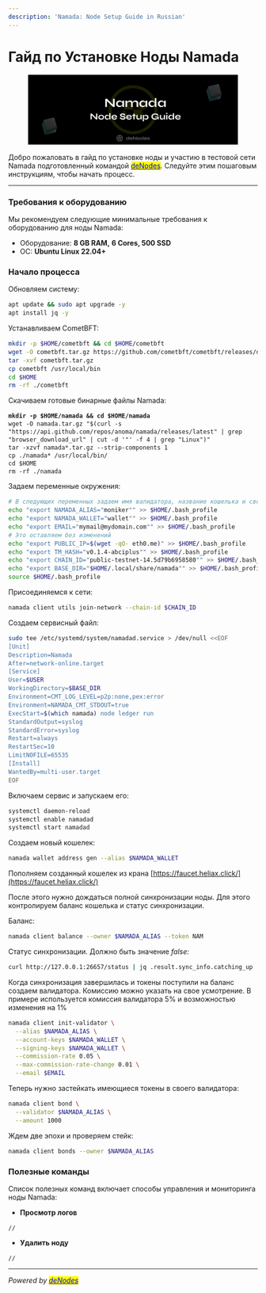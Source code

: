 ```yaml
---
description: 'Namada: Node Setup Guide in Russian'
---
```


# Гайд по Установке Ноды Namada

<figure><img src="../../.gitbook/assets/Twitter header - 9.png" alt=""><figcaption></figcaption></figure>

Добро пожаловать в гайд по установке ноды и участию в тестовой сети Namada подготовленный командой [<mark style="color:blue;">deNodes</mark>](http://denodes.xyz/). Следуйте этим пошаговым инструкциям, чтобы начать процесс.

***

### Требования к оборудованию&#x20;

Мы рекомендуем следующие минимальные требования к оборудованию для ноды Namada:&#x20;

* Оборудование: **8 GB RAM,** **6 Cores, 500 SSD**
* ОС: **Ubuntu Linux 22.04+**

### Начало процесса

Обновляем систему:

```bash
apt update && sudo apt upgrade -y
apt install jq -y
```

Устанавливаем CometBFT:

```bash
mkdir -p $HOME/cometbft && cd $HOME/cometbft
wget -O cometbft.tar.gz https://github.com/cometbft/cometbft/releases/download/v0.37.2/cometbft_0.37.2_linux_amd64.tar.gz
tar -xvf cometbft.tar.gz
cp cometbft /usr/local/bin
cd $HOME
rm -rf ./cometbft
```

Скачиваем готовые бинарные файлы Namada:

<pre class="language-bash"><code class="lang-bash"><strong>mkdir -p $HOME/namada &#x26;&#x26; cd $HOME/namada
</strong>wget -O namada.tar.gz "$(curl -s "https://api.github.com/repos/anoma/namada/releases/latest" | grep "browser_download_url" | cut -d '"' -f 4 | grep "Linux")"
tar -xzvf namada*.tar.gz --strip-components 1
cp ./namada* /usr/local/bin/
cd $HOME
rm -rf ./namada
</code></pre>

Задаем переменные окружения:

```bash
# В следующих переменных задаем имя валидатора, название кошелька и свой. уьфшд
echo "export NAMADA_ALIAS="moniker"" >> $HOME/.bash_profile
echo "export NAMADA_WALLET="wallet"" >> $HOME/.bash_profile
echo "export EMAIL="mymail@mydomain.com"" >> $HOME/.bash_profile
# Это оставляем без изменений
echo "export PUBLIC_IP=$(wget -qO- eth0.me)" >> $HOME/.bash_profile
echo "export TM_HASH="v0.1.4-abciplus"" >> $HOME/.bash_profile
echo "export CHAIN_ID="public-testnet-14.5d79b6958580"" >> $HOME/.bash_profile
echo "export BASE_DIR="$HOME/.local/share/namada"" >> $HOME/.bash_profile
source $HOME/.bash_profile
```

Присоединяемся к сети:

```bash
namada client utils join-network --chain-id $CHAIN_ID
```

Создаем сервисный файл:

```bash
sudo tee /etc/systemd/system/namadad.service > /dev/null <<EOF
[Unit]
Description=Namada
After=network-online.target
[Service]
User=$USER
WorkingDirectory=$BASE_DIR
Environment=CMT_LOG_LEVEL=p2p:none,pex:error
Environment=NAMADA_CMT_STDOUT=true
ExecStart=$(which namada) node ledger run 
StandardOutput=syslog
StandardError=syslog
Restart=always
RestartSec=10
LimitNOFILE=65535
[Install]
WantedBy=multi-user.target
EOF
```

Включаем сервис и запускаем его:

```bash
systemctl daemon-reload
systemctl enable namadad
systemctl start namadad
```

Создаем новый кошелек:

```bash
namada wallet address gen --alias $NAMADA_WALLET
```

Пополняем созданный кошелек из крана [https://faucet.heliax.click/](https://faucet.heliax.click/)

После этого нужно дождаться полной синхронизации ноды. Для этого контролируем баланс кошелька и статус синхронизации.

&#x20;Баланс:

```bash
namada client balance --owner $NAMADA_ALIAS --token NAM
```

Статус синхронизации. Должно быть значение _false:_

```bash
curl http://127.0.0.1:26657/status | jq .result.sync_info.catching_up
```

Когда синхронизация завершилась и токены поступили на баланс создаем валидатора. Комиссию можно указать на свое усмотрение. В примере используется комиссия валидатора 5% и возможностью изменения на 1%

```bash
namada client init-validator \
  --alias $NAMADA_ALIAS \
  --account-keys $NAMADA_WALLET \
  --signing-keys $NAMADA_WALLET \
  --commission-rate 0.05 \
  --max-commission-rate-change 0.01 \
  --email $EMAIL
```

Теперь нужно застейкать имеющиеся токены в своего валидатора:

```bash
namada client bond \
  --validator $NAMADA_ALIAS \
  --amount 1000
```

Ждем две эпохи и проверяем стейк:

```bash
namada client bonds --owner $NAMADA_ALIAS
```

### Полезные команды&#x20;

Список полезных команд включает способы управления и мониторинга ноды Namada:&#x20;

* **Просмотр логов**

```
// 
```

* **Удалить ноду**

```
// 
```

***

_Powered by_ [_<mark style="color:blue;">deNodes</mark>_](https://twitter.com/deNodes\_)
